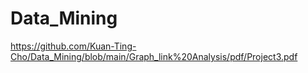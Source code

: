 # Data_Mining
https://github.com/Kuan-Ting-Cho/Data_Mining/blob/main/Graph_link%20Analysis/pdf/Project3.pdf
